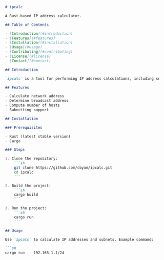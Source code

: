 ```markdown
# ipcalc

A Rust-based IP address calculator.

## Table of Contents

- [Introduction](#introduction)
- [Features](#features)
- [Installation](#installation)
- [Usage](#usage)
- [Contributing](#contributing)
- [License](#license)
- [Contact](#contact)

## Introduction

`ipcalc` is a tool for performing IP address calculations, including subnetting and CIDR calculations.

## Features

- Calculate network address
- Determine broadcast address
- Compute number of hosts
- Subnetting support

## Installation

### Prerequisites

- Rust (latest stable version)
- Cargo

### Steps

1. Clone the repository:
    ```sh
    git clone https://github.com/cbyam/ipcalc.git
    cd ipcalc
    ```

2. Build the project:
    ```sh
    cargo build
    ```

3. Run the project:
    ```sh
    cargo run
    ```

## Usage

Use `ipcalc` to calculate IP addresses and subnets. Example command:

```sh
cargo run -- 192.168.1.1/24

